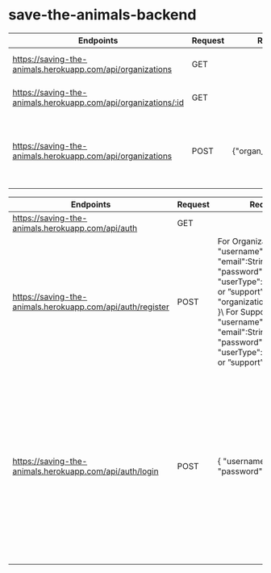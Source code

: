 # save-the-animals-backend

| Endpoints                                                      | Request | Required                | Response                                                                                              |
|----------------------------------------------------------------|---------|-------------------------|-------------------------------------------------------------------------------------------------------|
| https://saving-the-animals.herokuapp.com/api/organizations     | GET     |                         | The whole list of Organizations                                                                       |
| https://saving-the-animals.herokuapp.com/api/organizations/:id | GET     |                         | {"id": Integer, "organ_name": String}                                                               |
| https://saving-the-animals.herokuapp.com/api/organizations     | POST    | {"organ_name":String} | {"message": "Added organization", "organization": {"Id": Integer,    "organ_name": String    } } |



| Endpoints                                                  | Request | Required                                                                                                                                                                                                                                                      | Response                                                                                                                                                                                                                                                           |
|------------------------------------------------------------|---------|---------------------------------------------------------------------------------------------------------------------------------------------------------------------------------------------------------------------------------------------------------------|--------------------------------------------------------------------------------------------------------------------------------------------------------------------------------------------------------------------------------------------------------------------|
| https://saving-the-animals.herokuapp.com/api/auth          | GET     |                                                                                                                                                                                                                                                               | The whole list of users                                                                                                                                                                                                                                            |
| https://saving-the-animals.herokuapp.com/api/auth/register | POST    | For Organization: { "username":String, "email":String, "password":String, "userType":"organization" or ”support”, "organization_id":Integer }\\   For Support: { "username":String, "email":String, "password":String, "userType":"organization" or ”support” } | { "message": "Account created!" }                                                                                                                                                                                                                                  |
| https://saving-the-animals.herokuapp.com/api/auth/login    | POST    | { "username":String, "password":String }                                                                                                                                                                                                                      | For Organization: { "message": "Hi! username", "token": String, "username": String, "userType": "organization", "organ_name": String, “organ_id”:Integer }\\  For Support: { "message": "Hi! username", "token": String, "username": String, "userType": "support" } |